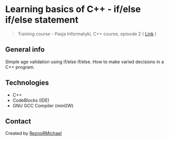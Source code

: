 # Learning basics of C++ - if/else if/else statement
> Training course - Pasja Informatyki, C++ course, episode 2 ( [Link](https://www.youtube.com/watch?v=hXLbgSh1Wo0) )

## General info
Simple age validation using if/else if/else. How to make varied decisions in a C++ program.

## Technologies
* C++
* CodeBlocks (IDE)
* GNU GCC Compiler (minGW)

## Contact
Created by [ReznoRMichael](https://github.com/ReznoRMichael)